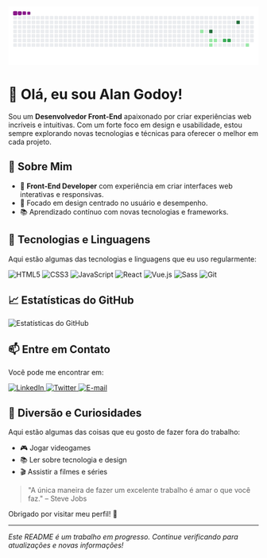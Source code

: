 ![snake gif](https://github.com/Lzdeveloperbr/Lzdeveloperbr/blob/output/github-contribution-grid-snake.gif)

# 👋 Olá, eu sou Alan Godoy!

Sou um **Desenvolvedor Front-End** apaixonado por criar experiências web incríveis e intuitivas. Com um forte foco em design e usabilidade, estou sempre explorando novas tecnologias e técnicas para oferecer o melhor em cada projeto.

## 🚀 Sobre Mim

- 💼 **Front-End Developer** com experiência em criar interfaces web interativas e responsivas.
- 🌟 Focado em design centrado no usuário e desempenho.
- 📚 Aprendizado contínuo com novas tecnologias e frameworks.

## 🔧 Tecnologias e Linguagens

Aqui estão algumas das tecnologias e linguagens que eu uso regularmente:

![HTML5](https://img.shields.io/badge/-HTML5-E34F26?style=flat-square&logo=html5&logoColor=white)
![CSS3](https://img.shields.io/badge/-CSS3-1572B6?style=flat-square&logo=css3&logoColor=white)
![JavaScript](https://img.shields.io/badge/-JavaScript-F7DF1E?style=flat-square&logo=javascript&logoColor=black)
![React](https://img.shields.io/badge/-React-61DAFB?style=flat-square&logo=react&logoColor=black)
![Vue.js](https://img.shields.io/badge/-Vue.js-4FC08D?style=flat-square&logo=vue.js&logoColor=white)
![Sass](https://img.shields.io/badge/-Sass-CC6699?style=flat-square&logo=sass&logoColor=white)
![Git](https://img.shields.io/badge/-Git-F05032?style=flat-square&logo=git&logoColor=white)

## 📈 Estatísticas do GitHub

![Estatísticas do GitHub](https://github-readme-stats.vercel.app/api?username=Lzdeveloperbr&show_icons=true&hide_title=true&hide=prs&count_private=true&include_all_commits=true&theme=radical)

## 📫 Entre em Contato

Você pode me encontrar em:

<a href="https://www.linkedin.com/in/seu-perfil" target="_blank">
  <img src="https://img.shields.io/badge/LinkedIn-0A66C2?style=flat-square&logo=linkedin&logoColor=white" alt="LinkedIn"/>
</a>
<a href="https://twitter.com/seu-usuario" target="_blank">
  <img src="https://img.shields.io/badge/Twitter-1DA1F2?style=flat-square&logo=twitter&logoColor=white" alt="Twitter"/>
</a>
<a href="mailto:alangodoy2603@gmail.com" target="_blank">
  <img src="https://img.shields.io/badge/Email-D14836?style=flat-square&logo=gmail&logoColor=white" alt="E-mail"/>
</a>

## 🎉 Diversão e Curiosidades

Aqui estão algumas das coisas que eu gosto de fazer fora do trabalho:

- 🎮 Jogar videogames
- 📚 Ler sobre tecnologia e design
- 🎬 Assistir a filmes e séries

> "A única maneira de fazer um excelente trabalho é amar o que você faz." – Steve Jobs

Obrigado por visitar meu perfil! 🚀

---

*Este README é um trabalho em progresso. Continue verificando para atualizações e novas informações!*
